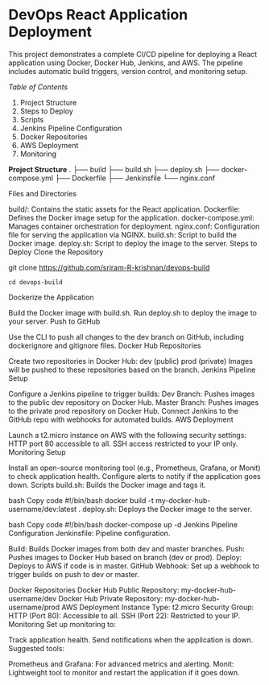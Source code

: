 # **DevOps React Application Deployment**

This project demonstrates a complete CI/CD pipeline for deploying a React application using Docker, Docker Hub, Jenkins, and AWS. The pipeline includes automatic build triggers, version control, and monitoring setup.

*Table of Contents*

1. Project Structure
2. Steps to Deploy
3. Scripts
4. Jenkins Pipeline Configuration
5. Docker Repositories
6. AWS Deployment
7. Monitoring


**Project Structure**
.
├── build
├── build.sh
├── deploy.sh
├── docker-compose.yml
├── Dockerfile
├── Jenkinsfile
└── nginx.conf

Files and Directories

build/: Contains the static assets for the React application.
Dockerfile: Defines the Docker image setup for the application.
docker-compose.yml: Manages container orchestration for deployment.
nginx.conf: Configuration file for serving the application via NGINX.
build.sh: Script to build the Docker image.
deploy.sh: Script to deploy the image to the server.
Steps to Deploy
Clone the Repository


git clone https://github.com/sriram-R-krishnan/devops-build

```cd devops-build```

Dockerize the Application

Build the Docker image with build.sh.
Run deploy.sh to deploy the image to your server.
Push to GitHub

Use the CLI to push all changes to the dev branch on GitHub, including dockerignore and gitignore files.
Docker Hub Repositories

Create two repositories in Docker Hub:
dev (public)
prod (private)
Images will be pushed to these repositories based on the branch.
Jenkins Pipeline Setup

Configure a Jenkins pipeline to trigger builds:
Dev Branch: Pushes images to the public dev repository on Docker Hub.
Master Branch: Pushes images to the private prod repository on Docker Hub.
Connect Jenkins to the GitHub repo with webhooks for automated builds.
AWS Deployment

Launch a t2.micro instance on AWS with the following security settings:
HTTP port 80 accessible to all.
SSH access restricted to your IP only.
Monitoring Setup

Install an open-source monitoring tool (e.g., Prometheus, Grafana, or Monit) to check application health.
Configure alerts to notify if the application goes down.
Scripts
build.sh: Builds the Docker image and tags it.

bash
Copy code
#!/bin/bash
docker build -t my-docker-hub-username/dev:latest .
deploy.sh: Deploys the Docker image to the server.

bash
Copy code
#!/bin/bash
docker-compose up -d
Jenkins Pipeline Configuration
Jenkinsfile: Pipeline configuration.

Build: Builds Docker images from both dev and master branches.
Push: Pushes images to Docker Hub based on branch (dev or prod).
Deploy: Deploys to AWS if code is in master.
GitHub Webhook: Set up a webhook to trigger builds on push to dev or master.

Docker Repositories
Docker Hub Public Repository: my-docker-hub-username/dev
Docker Hub Private Repository: my-docker-hub-username/prod
AWS Deployment
Instance Type: t2.micro
Security Group:
HTTP (Port 80): Accessible to all.
SSH (Port 22): Restricted to your IP.
Monitoring
Set up monitoring to:

Track application health.
Send notifications when the application is down.
Suggested tools:

Prometheus and Grafana: For advanced metrics and alerting.
Monit: Lightweight tool to monitor and restart the application if it goes down.
